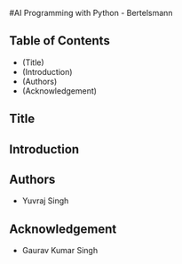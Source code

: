 #AI Programming with Python - Bertelsmann

## Table of Contents

- (Title)
- (Introduction)
- (Authors)
- (Acknowledgement)

## Title

## Introduction

## Authors

- Yuvraj Singh

## Acknowledgement

- Gaurav Kumar Singh


